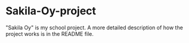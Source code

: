 # Sakila-Oy-project
"Sakila Oy" is my school project. A more detailed description of how the project works is in the README file.
